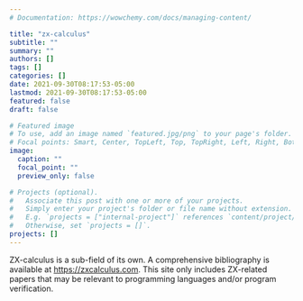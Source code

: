 ```yaml
---
# Documentation: https://wowchemy.com/docs/managing-content/

title: "zx-calculus"
subtitle: ""
summary: ""
authors: []
tags: []
categories: []
date: 2021-09-30T08:17:53-05:00
lastmod: 2021-09-30T08:17:53-05:00
featured: false
draft: false

# Featured image
# To use, add an image named `featured.jpg/png` to your page's folder.
# Focal points: Smart, Center, TopLeft, Top, TopRight, Left, Right, BottomLeft, Bottom, BottomRight.
image:
  caption: ""
  focal_point: ""
  preview_only: false

# Projects (optional).
#   Associate this post with one or more of your projects.
#   Simply enter your project's folder or file name without extension.
#   E.g. `projects = ["internal-project"]` references `content/project/deep-learning/index.md`.
#   Otherwise, set `projects = []`.
projects: []
---
```

ZX-calculus is a sub-field of its own. A comprehensive bibliography is available at <https://zxcalculus.com>. This site only includes ZX-related papers that may be relevant to programming languages and/or program verification.
